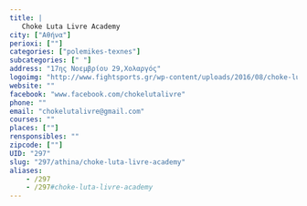 ```yaml
---
title: |
   Choke Luta Livre Academy
city: ["Αθήνα"]
perioxi: [""]
categories: ["polemikes-texnes"]
subcategories: [" "]
address: "17ης Νοεμβρίου 29,Χολαργός"
logoimg: "http://www.fightsports.gr/wp-content/uploads/2016/08/choke-luta-livre-academy-logo.jpg"
website: ""
facebook: "www.facebook.com/chokelutalivre"
phone: ""
email: "chokelutalivre@gmail.com"
courses: ""
places: [""]
rensponsibles: ""
zipcode: [""]
UID: "297"
slug: "297/athina/choke-luta-livre-academy"
aliases:
    - /297
    - /297#choke-luta-livre-academy
---
```


